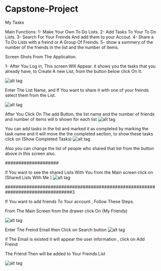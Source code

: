 # Capstone-Project


My Tasks

Main Functions:
1- Make Your Own To Do Lists.
2- Add Tasks To Your To Do Lists.
3- Search For Your Freinds And add them to your Accout.
4- Share a To Do Lists with a freind or A Group Of Freinds.
5- show a summery of the number of the friends in the list and the number of items.

Screen Shots From The Application.

1- After You Log in, This screen Will Appear.
it shows you the tasks that you already have, to Create A new List, from the button below click On It.

 ![alt tag](https://github.com/MahmoudMB/ScreenShotMytasks1/blob/master/Screenshot_2018-09-29-06-49-32.png)
 
 
 
 Enter The List Name, and If You want to share it with one of your freinds select them from the List.
 
  ![alt tag](https://github.com/MahmoudMB/ScreenShotMytasks1/blob/master/Screenshot_2018-09-29-07-33-55.png)
  
  
  After You Click On The add Button, the list name and the number of friends and number of items will b shown for each list
   ![alt tag](https://github.com/MahmoudMB/ScreenShotMytasks1/blob/master/Screenshot_2018-09-29-06-51-04.png)
  
  
  
  You can add tasks in the list and marked it as completed by marking the task name and it will move the the completed section,
  to show these tasks click on (Show Completed Tasks)
   ![alt tag](https://github.com/MahmoudMB/ScreenShotMytasks1/blob/master/Screenshot_2018-09-29-06-51-30.png)
  
  
  Also you can change the list of people who shared that list from the button above in this screen also.
  
  
  
  ####################
  
  
  if You want to see the shared Lists With You from the Main screen click on (Shared Lists With Me )
 ![alt tag](https://github.com/MahmoudMB/CapStone_ScreenShots/blob/master/99.png)
  
  
  
  #################################################################################3
  
  If You want to add friends To Your account , Follow These Steps.
  
  From The Main Screen from the drawer click On (My Friends)
  
 ![alt tag](https://github.com/MahmoudMB/ScreenShotMytasks1/blob/master/Screenshot_2018-09-29-07-23-08.png)
  
  Enter The Freind Email then Click on Search button
   ![alt tag](https://github.com/MahmoudMB/ScreenShotMytasks1/blob/master/Screenshot_2018-09-29-06-50-36.png)
  
  
  if The Email is existed it will appear the user information , click on Add Freind
  

The Friend Then will be added to Your Freinds List

  
![alt tag](https://github.com/MahmoudMB/ScreenShotMytasks1/blob/master/Screenshot_2018-09-29-06-50-40.png)
  
  

 
